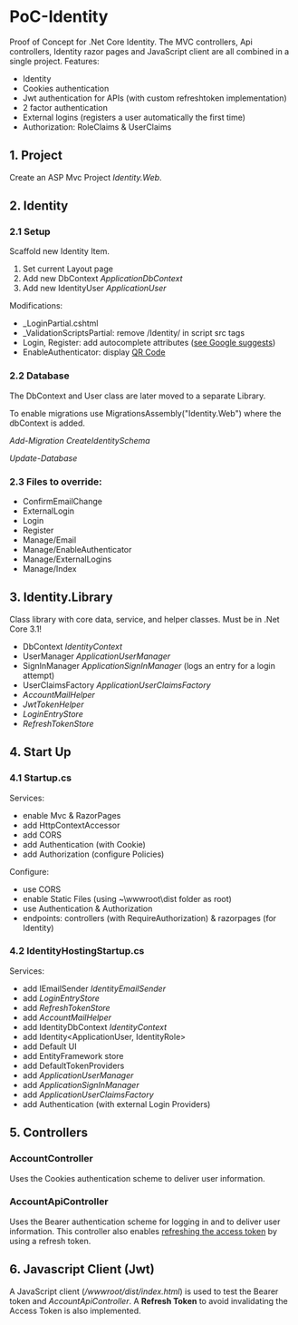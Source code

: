 # PoC-Identity

Proof of Concept for .Net Core Identity.
The MVC controllers, Api controllers, Identity razor pages and JavaScript client are all combined in a single project.
Features:
- Identity
- Cookies authentication
- Jwt authentication for APIs (with custom refreshtoken implementation)
- 2 factor authentication
- External logins (registers a user automatically the first time)
- Authorization: RoleClaims & UserClaims


## 1. Project

Create an ASP Mvc Project *Identity.Web*.


## 2. Identity

### 2.1 Setup

Scaffold new Identity Item.

1. Set current Layout page
2. Add new DbContext *ApplicationDbContext*
3. Add new IdentityUser *ApplicationUser*

Modifications:

- _LoginPartial.cshtml
- _ValidationScriptsPartial: remove /Identity/ in script src tags
- Login, Register: add autocomplete attributes ([see Google suggests](https://developers.google.com/web/fundamentals/security/credential-management/save-forms))
- EnableAuthenticator: display [QR Code](https://docs.microsoft.com/en-gb/aspnet/core/security/authentication/identity-enable-qrcodes?view=aspnetcore-3.1)


### 2.2 Database

The DbContext and User class are later moved to a separate Library.

To enable migrations use MigrationsAssembly("Identity.Web") where the dbContext is added.

*Add-Migration CreateIdentitySchema*

*Update-Database*


### 2.3 Files to override:

- ConfirmEmailChange
- ExternalLogin
- Login
- Register
- Manage/Email
- Manage/EnableAuthenticator
- Manage/ExternalLogins
- Manage/Index


## 3. Identity.Library

Class library with core data, service, and helper classes. Must be in .Net Core 3.1!

- DbContext *IdentityContext*
- UserManager *ApplicationUserManager*
- SignInManager *ApplicationSignInManager* (logs an entry for a login attempt)
- UserClaimsFactory *ApplicationUserClaimsFactory*
- *AccountMailHelper*
- *JwtTokenHelper*
- *LoginEntryStore*
- *RefreshTokenStore*


## 4. Start Up

### 4.1 Startup.cs

Services:

- enable Mvc & RazorPages
- add HttpContextAccessor
- add CORS
- add Authentication (with Cookie)
- add Authorization (configure Policies)

Configure:

- use CORS
- enable Static Files (using ~\wwwroot\dist folder as root)
- use Authentication & Authorization
- endpoints: controllers (with RequireAuthorization) & razorpages (for Identity)


### 4.2 IdentityHostingStartup.cs

Services:

- add IEmailSender *IdentityEmailSender*
- add *LoginEntryStore*
- add *RefreshTokenStore*
- add *AccountMailHelper*
- add IdentityDbContext *IdentityContext<ApplicationUser>*
- add Identity<ApplicationUser, IdentityRole>
- add Default UI
- add EntityFramework store
- add DefaultTokenProviders
- add *ApplicationUserManager*
- add *ApplicationSignInManager*
- add *ApplicationUserClaimsFactory* 
- add Authentication (with external Login Providers)


## 5. Controllers

### AccountController

Uses the Cookies authentication scheme to deliver user information.


### AccountApiController

Uses the Bearer authentication scheme for logging in and to deliver user information.
This controller also enables [refreshing the access token](https://medium.com/@kedren.villena/refresh-jwt-token-with-asp-net-core-c-25c2c9ee984b) by using a refresh token.


## 6. Javascript Client (Jwt)
A JavaScript client (*/wwwroot/dist/index.html*) is used to test the Bearer token and *AccountApiController*.
A **Refresh Token** to avoid invalidating the Access Token is also implemented.
